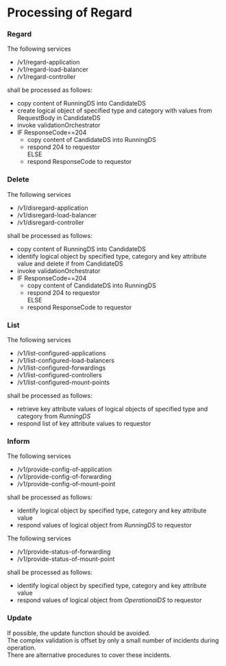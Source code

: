 # Processing of Regard  

### Regard  

The following services  
- /v1/regard-application  
- /v1/regard-load-balancer  
- /v1/regard-controller  

shall be processed as follows:  
- copy content of RunningDS into CandidateDS  
- create logical object of specified type and category with values from RequestBody in CandidateDS  
- invoke validationOrchestrator  
- IF ResponseCode==204  
  - copy content of CandidateDS into RunningDS  
  - respond 204 to requestor  
  ELSE  
  - respond ResponseCode to requestor  

### Delete  

The following services  
- /v1/disregard-application  
- /v1/disregard-load-balancer  
- /v1/disregard-controller  

shall be processed as follows:  
- copy content of RunningDS into CandidateDS  
- identify logical object by specified type, category and key attribute value and delete if from CandidateDS  
- invoke validationOrchestrator  
- IF ResponseCode==204  
  - copy content of CandidateDS into RunningDS  
  - respond 204 to requestor  
  ELSE  
  - respond ResponseCode to requestor  

### List  

The following services  
- /v1/list-configured-applications  
- /v1/list-configured-load-balancers  
- /v1/list-configured-forwardings  
- /v1/list-configured-controllers  
- /v1/list-configured-mount-points  

shall be processed as follows:  
- retrieve key attribute values of logical objects of specified type and category from _RunningDS_  
- respond list of key attribute values to requestor  

### Inform  

The following services  
- /v1/provide-config-of-application  
- /v1/provide-config-of-forwarding  
- /v1/provide-config-of-mount-point  

shall be processed as follows:  
- identify logical object by specified type, category and key attribute value  
- respond values of logical object from _RunningDS_ to requestor  

The following services  
- /v1/provide-status-of-forwarding  
- /v1/provide-status-of-mount-point  

shall be processed as follows:  
- identify logical object by specified type, category and key attribute value  
- respond values of logical object from _OperationalDS_ to requestor  

### Update  

If possible, the update function should be avoided.  
The complex validation is offset by only a small number of incidents during operation.  
There are alternative procedures to cover these incidents.  
